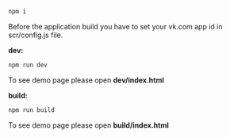 ```sh
npm i
```

Before the application build you have to set your vk.com app id in scr/config.js file.

**dev:**

```sh
npm run dev
```
To see demo page please open **dev/index.html**


**build:**

```sh
npm run build
```
To see demo page please open **build/index.html**
